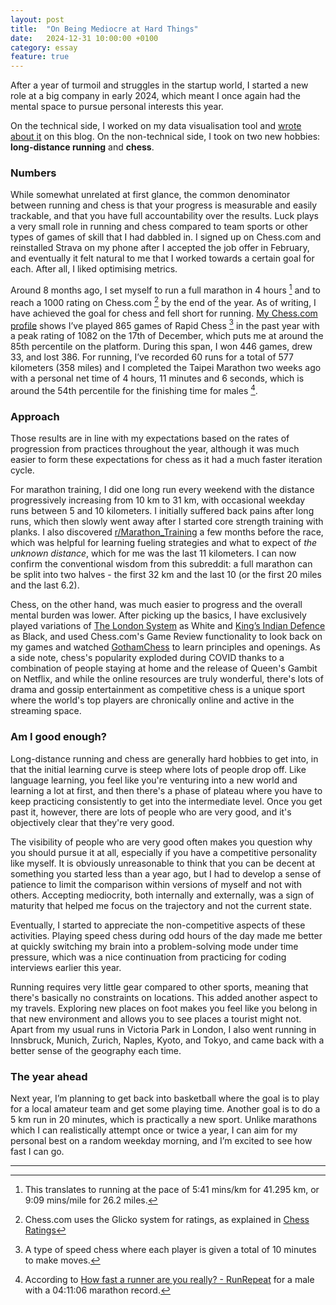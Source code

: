 ```yaml
---
layout: post
title:  "On Being Mediocre at Hard Things"
date:   2024-12-31 10:00:00 +0100
category: essay
feature: true
---
```

After a year of turmoil and struggles in the startup world, I started a new role at a big company in early 2024, which meant I once again had the mental space to pursue personal interests this year.

On the technical side, I worked on my data visualisation tool and [wrote about it](https://kengoa.github.io/software/2024/11/03/small-software.html) on this blog. On the non-technical side, I took on two new hobbies: <b>long-distance running</b> and <b>chess</b>.

<h3>Numbers</h3>
While somewhat unrelated at first glance, the common denominator between running and chess is that your progress is measurable and easily trackable, and that you have full accountability over the results. Luck plays a very small role in running and chess compared to team sports or other types of games of skill that I had dabbled in. I signed up on Chess.com and reinstalled Strava on my phone after I accepted the job offer in February, and eventually it felt natural to me that I worked towards a certain goal for each. After all, I liked optimising metrics.

Around 8 months ago, I set myself to run a full marathon in 4 hours [^1] and to reach a 1000 rating on Chess.com [^2] by the end of the year. As of writing, I have achieved the goal for chess and fell short for running. [My Chess.com profile](https://www.chess.com/stats/live/rapid/kngar/0) shows I’ve played 865 games of Rapid Chess [^3] in the past year with a peak rating of 1082 on the 17th of December, which puts me at around the 85th percentile on the platform. During this span, I won 446 games, drew 33, and lost 386. For running, I’ve recorded 60 runs for a total of 577 kilometers (358 miles) and I completed the Taipei Marathon two weeks ago with a personal net time of 4 hours, 11 minutes and 6 seconds, which is around the 54th percentile for the finishing time for males [^4].

<h3>Approach</h3>
Those results are in line with my expectations based on the rates of progression from practices throughout the year, although it was much easier to form these expectations for chess as it had a much faster iteration cycle.

For marathon training, I did one long run every weekend with the distance progressively increasing from 10 km to 31 km, with occasional weekday runs between 5 and 10 kilometers. I initially suffered back pains after long runs, which then slowly went away after I started core strength training with planks. I also discovered [r/Marathon_Training](https://www.reddit.com/r/Marathon_Training/) a few months before the race, which was helpful for learning fueling strategies and what to expect of _the unknown distance_, which for me was the last 11 kilometers. I can now confirm the conventional wisdom from this subreddit: a full marathon can be split into two halves - the first 32 km and the last 10 (or the first 20 miles and the last 6.2).

Chess, on the other hand, was much easier to progress and the overall mental burden was lower. After picking up the basics, I have exclusively played variations of [The London System](https://www.chess.com/openings/London-System) as White and [King’s Indian Defence](https://www.chess.com/openings/Kings-Indian-Defense) as Black, and used Chess.com's Game Review functionality to look back on my games and watched [GothamChess](https://www.youtube.com/channel/UCQHX6ViZmPsWiYSFAyS0a3Q) to learn principles and openings. As a side note, chess's popularity exploded during COVID thanks to a combination of people staying at home and the release of Queen's Gambit on Netflix, and while the online resources are truly wonderful, there's lots of drama and gossip entertainment as competitive chess is a unique sport where the world's top players are chronically online and active in the streaming space.

<h3>Am I good enough?</h3>
Long-distance running and chess are generally hard hobbies to get into, in that the initial learning curve is steep where lots of people drop off. Like language learning, you feel like you're venturing into a new world and learning a lot at first, and then there's a phase of plateau where you have to keep practicing consistently to get into the intermediate level. Once you get past it, however, there are lots of people who are very good, and it's objectively clear that they're very good.

The visibility of people who are very good often makes you question why you should pursue it at all, especially if you have a competitive personality like myself. It is obviously unreasonable to think that you can be decent at something you started less than a year ago, but I had to develop a sense of patience to limit the comparison within versions of myself and not with others. Accepting mediocrity, both internally and externally, was a sign of maturity that helped me focus on the trajectory and not the current state.

Eventually, I started to appreciate the non-competitive aspects of these activities.
Playing speed chess during odd hours of the day made me better at quickly switching my brain into a problem-solving mode under time pressure, which was a nice continuation from practicing for coding interviews earlier this year.

Running requires very little gear compared to other sports, meaning that there's basically no constraints on locations. This added another aspect to my travels. Exploring new places on foot makes you feel like you belong in that new environment and allows you to see places a tourist might not. Apart from my usual runs in Victoria Park in London, I also went running in Innsbruck, Munich, Zurich, Naples, Kyoto, and Tokyo, and came back with a better sense of the geography each time.

<h3>The year ahead</h3>

Next year, I’m planning to get back into basketball where the goal is to play for a local amateur team and get some playing time. Another goal is to do a 5 km run in 20 minutes, which is practically a new sport. Unlike marathons which I can realistically attempt once or twice a year, I can aim for my personal best on a random weekday morning, and I’m excited to see how fast I can go.

----
[^1]: This translates to running at the pace of 5:41 mins/km for 41.295 km, or 9:09 mins/mile for 26.2 miles.
[^2]: Chess.com uses the Glicko system for ratings, as explained in [Chess Ratings](https://www.chess.com/terms/chess-ratings)
[^3]: A type of speed chess where each player is given a total of 10 minutes to make moves.
[^4]: According to [How fast a runner are you really? - RunRepeat](https://runrepeat.com/how-do-you-masure-up-the-runners-percentile-calculator) for a male with a 04:11:06 marathon record.